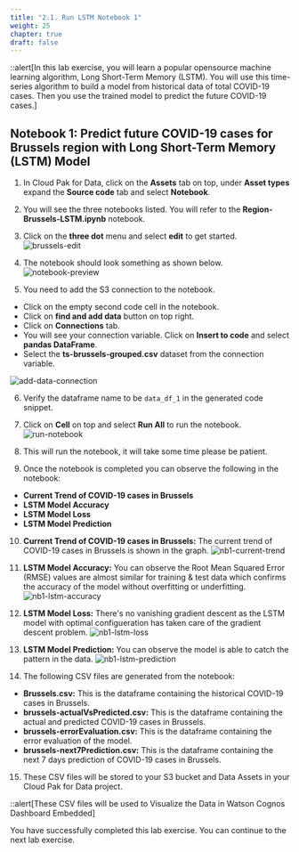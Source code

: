 ```yaml
---
title: "2.1. Run LSTM Notebook 1"
weight: 25
chapter: true
draft: false
---
```


::alert[In this lab exercise, you will learn a popular opensource machine learning algorithm, Long Short-Term Memory (LSTM). You will use this time-series algorithm to build a model from historical data of total COVID-19 cases. Then you use the trained model to predict the future COVID-19 cases.]

## Notebook 1: Predict future COVID-19 cases for Brussels region with Long Short-Term Memory (LSTM) Model

1. In Cloud Pak for Data, click on the **Assets** tab on top, under **Asset types** expand the **Source code** tab and select **Notebook**.

1. You will see the three notebooks listed. You will refer to the **Region-Brussels-LSTM.ipynb** notebook.

1. Click on the **three dot** menu and select **edit** to get started.
![brussels-edit](/static/images/50_low_no_code_ml_Lab/edit-nb-1.png?classes=shadow)

1. The notebook should look something as shown below.
![notebook-preview](/static/images/50_low_no_code_ml_Lab/notebook1-preview.png?classes=shadow)

<!-- - Install/upgrade the required packages by running the first two cells.

- Restart the Kernel after installing/upgrading the packages. Click on **Kernel** and select **Restart**. -->

5. You need to add the S3 connection to the notebook.
  - Click on the empty second code cell in the notebook.
  - Click on **find and add data** button on top right.
  - Click on **Connections** tab.
  - You will see your connection variable. Click on **Insert to code** and select **pandas DataFrame**.
  - Select the **ts-brussels-grouped.csv** dataset from the connection variable.

  ![add-data-connection](/static/images/50_low_no_code_ml_Lab/add-data-connection.gif?classes=shadow)

6. Verify the dataframe name to be `data_df_1` in the generated code snippet.

<!-- - Click on the thrid cell and click on **Cell** and select **Run All Below** to run the notebook. -->

7. Click on **Cell** on top and select **Run All** to run the notebook.
![run-notebook](/static/images/50_low_no_code_ml_Lab/notebook1-run-all.png?classes=shadow)

8. This will run the notebook, it will take some time please be patient.

9. Once the notebook is completed you can observe the following in the notebook:
  - **Current Trend of COVID-19 cases in Brussels**
  - **LSTM Model Accuracy**
  - **LSTM Model Loss**
  - **LSTM Model Prediction**

10. **Current Trend of COVID-19 cases in Brussels:** The current trend of COVID-19 cases in Brussels is shown in the graph.
![nb1-current-trend](/static/images/50_low_no_code_ml_Lab/nb1-current-trend.png?classes=shadow)

11. **LSTM Model Accuracy:** You can observe the Root Mean Squared Error (RMSE) values are almost similar for training & test data which confirms the accuracy of the model without overfitting or underfitting.
![nb1-lstm-accuracy](/static/images/50_low_no_code_ml_Lab/nb1-model-accuracy.png?classes=shadow)

12. **LSTM Model Loss:** There's no vanishing gradient descent as the LSTM model with optimal configueration has taken care of the gradient descent problem.
![nb1-lstm-loss](/static/images/50_low_no_code_ml_Lab/nb1-model-loss.png?classes=shadow)

13. **LSTM Model Prediction:** You can observe the model is able to catch the pattern in the data.
![nb1-lstm-prediction](/static/images/50_low_no_code_ml_Lab/nb1-prediction.png?classes=shadow)

14. The following CSV files are generated from the notebook:
  - **Brussels.csv:** This is the dataframe containing the historical COVID-19 cases in Brussels.
  - **brussels-actualVsPredicted.csv:** This is the dataframe containing the actual and predicted COVID-19 cases in Brussels.
  - **brussels-errorEvaluation.csv:** This is the dataframe containing the error evaluation of the model.
  - **brussels-next7Prediction.csv:** This is the dataframe containing the next 7 days prediction of COVID-19 cases in Brussels.

15. These CSV files will be stored to your S3 bucket and Data Assets in your Cloud Pak for Data project.

::alert[These CSV files will be used to Visualize the Data in Watson Cognos Dashboard Embedded]

You have successfully completed this lab exercise. You can continue to the next lab exercise.